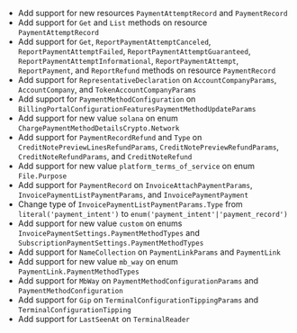* Add support for new resources `PaymentAttemptRecord` and `PaymentRecord`
* Add support for `Get` and `List` methods on resource `PaymentAttemptRecord`
* Add support for `Get`, `ReportPaymentAttemptCanceled`, `ReportPaymentAttemptFailed`, `ReportPaymentAttemptGuaranteed`, `ReportPaymentAttemptInformational`, `ReportPaymentAttempt`, `ReportPayment`, and `ReportRefund` methods on resource `PaymentRecord`
* Add support for `RepresentativeDeclaration` on `AccountCompanyParams`, `AccountCompany`, and `TokenAccountCompanyParams`
* Add support for `PaymentMethodConfiguration` on `BillingPortalConfigurationFeaturesPaymentMethodUpdateParams`
* Add support for new value `solana` on enum `ChargePaymentMethodDetailsCrypto.Network`
* Add support for `PaymentRecordRefund` and `Type` on `CreditNotePreviewLinesRefundParams`, `CreditNotePreviewRefundParams`, `CreditNoteRefundParams`, and `CreditNoteRefund`
* Add support for new value `platform_terms_of_service` on enum `File.Purpose`
* Add support for `PaymentRecord` on `InvoiceAttachPaymentParams`, `InvoicePaymentListPaymentParams`, and `InvoicePaymentPayment`
* Change type of `InvoicePaymentListPaymentParams.Type` from `literal('payment_intent')` to `enum('payment_intent'|'payment_record')`
* Add support for new value `custom` on enums `InvoicePaymentSettings.PaymentMethodTypes` and `SubscriptionPaymentSettings.PaymentMethodTypes`
* Add support for `NameCollection` on `PaymentLinkParams` and `PaymentLink`
* Add support for new value `mb_way` on enum `PaymentLink.PaymentMethodTypes`
* Add support for `MbWay` on `PaymentMethodConfigurationParams` and `PaymentMethodConfiguration`
* Add support for `Gip` on `TerminalConfigurationTippingParams` and `TerminalConfigurationTipping`
* Add support for `LastSeenAt` on `TerminalReader`
